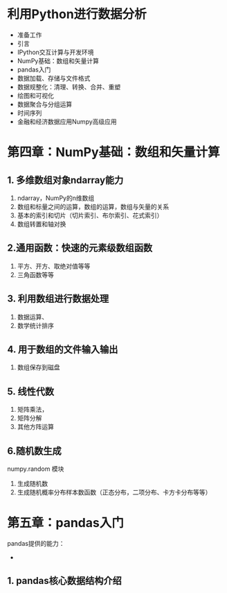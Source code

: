 # 利用Python进行数据分析



- 准备工作
- 引言
- IPython交互计算与开发环境
- NumPy基础：数组和矢量计算
- pandas入门
- 数据加载、存储与文件格式
- 数据规整化：清理、转换、合并、重塑
- 绘图和可视化
- 数据聚合与分组运算
- 时间序列
- 金融和经济数据应用Numpy高级应用




# 第四章：NumPy基础：数组和矢量计算

## 1. 多维数组对象ndarray能力

1. ndarray，NumPy的n维数组
2. 数组和标量之间的运算，数组的运算，数组与矢量的关系
3. 基本的索引和切片（切片索引、布尔索引、花式索引）
4. 数组转置和轴对换



## 2.通用函数：快速的元素级数组函数

1. 平方、开方、取绝对值等等
2. 三角函数等等



## 3. 利用数组进行数据处理

1. 数据运算、
2. 数学统计排序



## 4. 用于数组的文件输入输出

1. 数组保存到磁盘



## 5. 线性代数

1. 矩阵乘法，
2. 矩阵分解
3. 其他方阵运算



## 6.随机数生成

numpy.random 模块

1. 生成随机数
2. 生成随机概率分布样本数函数（正态分布，二项分布、卡方卡分布等等）



# 第五章：pandas入门

pandas提供的能力：

- ​



## 1. pandas核心数据结构介绍




























